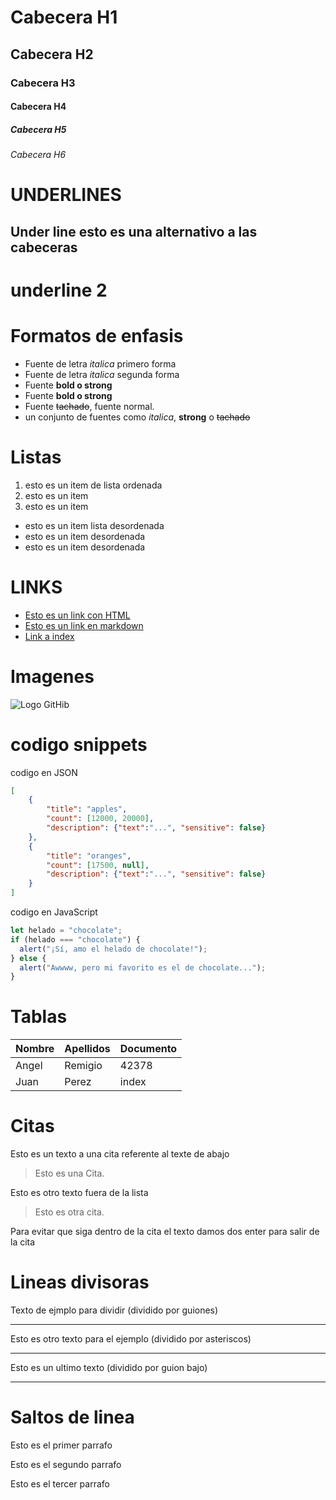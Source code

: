 # Cabecera H1
## Cabecera H2
### Cabecera H3
#### Cabecera H4
##### Cabecera H5
###### Cabecera H6

# UNDERLINES

Under line esto es una alternativo a las cabeceras 
-

underline 2
=

# Formatos de enfasis


- Fuente de letra *italica* primero forma
- Fuente de letra _italica_ segunda forma
- Fuente **bold o strong**
- Fuente __bold o strong__
- Fuente ~~tachado~~, fuente normal.
- un conjunto de fuentes como *italica*, **strong** o ~~tachado~~

# Listas

1. esto es un item de lista ordenada 
2. esto es un item
3. esto es un item
- esto es un item lista desordenada 
- esto es un item desordenada 
- esto es un item desordenada 

# LINKS

- <a href="http://www.google.com">Esto es un link con HTML</a>
- [Esto es un link en markdown](http://www.google.com)
- [Link a index](index.html)

# Imagenes

![Logo GitHib](https://icones.pro/wp-content/uploads/2021/06/icone-github-orange.png)


# codigo snippets
codigo en JSON
```JSON
[
    {
        "title": "apples",
        "count": [12000, 20000],
        "description": {"text":"...", "sensitive": false} 
    },
    {
        "title": "oranges",
        "count": [17500, null],
        "description": {"text":"...", "sensitive": false}  
    }
]
```
codigo en JavaScript
```Javascript
let helado = "chocolate";
if (helado === "chocolate") {
  alert("¡Sí, amo el helado de chocolate!");
} else {
  alert("Awwww, pero mi favorito es el de chocolate...");
}
```


# Tablas
| Nombre | Apellidos | Documento |
| ------ | --------- | --------- |
| Angel  | Remigio   | 42378     |
| Juan   | Perez     | index     |


# Citas
Esto es un texto a una cita referente al texte de abajo

> Esto es una Cita.

Esto es otro texto fuera de la lista

> Esto es otra cita.

Para evitar que siga dentro de la cita el texto damos dos enter para salir de la cita


# Lineas divisoras

Texto de ejmplo para dividir (dividido por guiones)

---
Esto es otro texto para el ejemplo (dividido por asteriscos)

***
Esto es un ultimo texto (dividido por guion bajo)

___


# Saltos de linea

Esto es el primer parrafo

Esto es el segundo parrafo

Esto es el tercer parrafo












